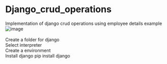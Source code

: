 # Django_crud_operations
Implementation of django crud operations using employee details example
![image](https://github.com/patilanirudh/Django_crud_operations/assets/97689134/33965613-c3b3-4cfd-85dc-07d7751d304f) <br><br>
Create a folder for django <br>
Select interpreter <br>
Create a environment <br>
Install django pip install django <br>


 
 

 
